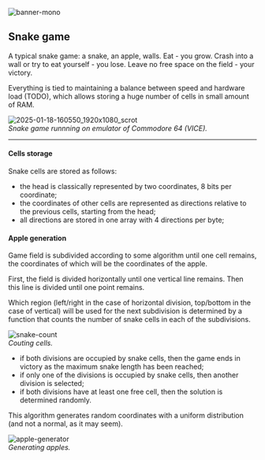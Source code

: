 ![banner-mono](https://github.com/user-attachments/assets/3548f3e1-35e4-4a53-ae5b-6527f2a02fb6)

Snake game
---

A typical snake game: a snake, an apple, walls. Eat - you grow. Crash into a wall or try to eat yourself - you lose.
Leave no free space on the field - your victory.

Everything is tied to maintaining a balance between speed and hardware load (TODO),
which allows storing a huge number of cells in small amount of RAM.

![2025-01-18-160550_1920x1080_scrot](https://github.com/user-attachments/assets/130e9915-a959-4dc8-a50b-ca3d3c39a2e1)  
*Snake game runnning on emulator of Commodore 64 (VICE).*

---

#### Cells storage
Snake cells are stored as follows:

* the head is classically represented by two coordinates, 8 bits per coordinate;
* the coordinates of other cells are represented as directions relative to the previous cells, starting from the head;
* all directions are stored in one array with 4 directions per byte;

#### Apple generation
Game field is subdivided according to some algorithm until one cell remains, the coordinates of which will be the coordinates of the apple.

First, the field is divided horizontally until one vertical line remains. Then this line is divided until one point remains.

Which region (left/right in the case of horizontal division, top/bottom in the case of vertical) will be used for the next subdivision
is determined by a function that counts the number of snake cells in each of the subdivisions.

![snake-count](https://github.com/user-attachments/assets/2866446f-8170-4bcd-af32-1b0f3d268c5c)  
*Couting cells.*

* if both divisions are occupied by snake cells, then the game ends in victory as the maximum snake length has been reached;
* if only one of the divisions is occupied by snake cells, then another division is selected;
* if both divisions have at least one free cell, then the solution is determined randomly.

This algorithm generates random coordinates with a uniform distribution (and not a normal, as it may seem).

![apple-generator](https://github.com/user-attachments/assets/99439d4f-0594-44c8-a101-b8d878cb4998)  
*Generating apples.*
